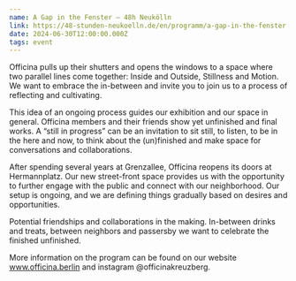 ```yaml
---
name: A Gap in the Fenster – 48h Neukölln
link: https://48-stunden-neukoelln.de/en/programm/a-gap-in-the-fenster
date: 2024-06-30T12:00:00.000Z
tags: event
---
```

Officina pulls up their shutters and opens the windows to a space where two parallel lines come together: Inside and Outside, Stillness and Motion. We want to embrace the in-between and invite you to join us to a process of reflecting and cultivating.

This idea of an ongoing process guides our exhibition and our space in general. Officina members and their friends show yet unfinished and final works. A “still in progress” can be an invitation to sit still, to listen, to be in the here and now, to think about the (un)finished and make space for conversations and collaborations.

After spending several years at Grenzallee, Officina reopens its doors at Hermannplatz. Our new street-front space provides us with the opportunity to further engage with the public and connect with our neighborhood. Our setup is ongoing, and we are defining things gradually based on desires and opportunities.

Potential friendships and collaborations in the making. In-between drinks and treats, between neighbors and passersby we want to celebrate the finished unfinished.

More information on the program can be found on our website www.officina.berlin and instagram @officinakreuzberg.
